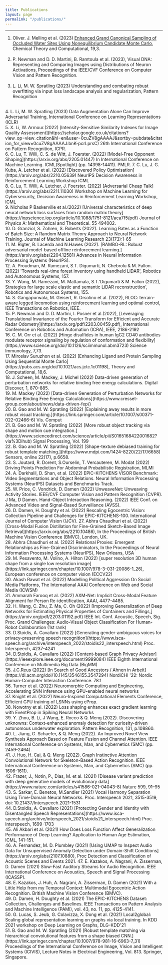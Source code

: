 ```yaml
---
title: Publications
layout: page
permalink: "/publications/"
---
```



------------

1. Oliver. J. Melling et al. (2023) [Enhanced Grand Canonical Sampling of Occluded Water Sites Using Nonequilibrium Candidate Monte Carlo](https://pubs.acs.org/doi/10.1021/acs.jctc.2c00823), Chemical Theory and Computational, 19,3.
<br><br>
2. P. Newman and D. D. Martini, B. Ramtoula et al. (2023), Visual DNA: Representing and Comparing Images using Distributions of Neuron Activations, Proceedings of the IEEE/CVF Conference on Computer Vision and Pattern Recognition.
<br><br>
3. L. Li, M. W. Spratling (2023) Understanding and combating robust overfitting via input loss landscape analysis and regularization, Pattern Recognition 
<br>
4. L. Li, M. W. Spratling (2023) Data Augmentation Alone Can Improve Adversarial Training, International Conference on Learning Representations (ICLR)
<br>
5. X. Li, W. Armour.(2022) [Intensity-Sensitive Similarity Indexes for Image Quality Assessment](https://scholar.google.co.uk/citations?view_op=view_citation&hl=en&user=0cuZV8gAAAAJ&sortby=pubdate&citation_for_view=0cuZV8gAAAAJ:bnK-pcrLprsC) 26th International Conference on Pattern Recognition, ICPR.
<br>
6.   C. Lu, T. Willi, C. S. de Witt, J. Foerster. (2022) [Model-Free Opponent Shaping](https://arxiv.org/abs/2205.01447) In International Conference on  Machine Learning. ICML(Spotlight) (pp. 14398-14411). PMLR.  
7. C. Lu, J. G. Kuba, A. Letcher et al. (2022) [Discovered Policy Optimisation](https://arxiv.org/abs/2210.05639) NeurIPS Decision Awareness in Reinforcement Learning Workshop ICML
<br>
8. C. Lu, T. Willi, A. Letcher, J. Foerster. (2022) [Adversarial Cheap Talk](https://arxiv.org/abs/2211.11030) Workshop on Machine Learning for Cybersecurity, Decision Awareness in Reinforcement Learning Workshop, ICML
<br>
9. Nicholas P Baskerville et al.(2022) [Universal characteristics of deep neural network loss surfaces from random matrix theory](https://iopscience.iop.org/article/10.1088/1751-8121/aca7f5/pdf) Journal of Physics A: Mathematical and Theoretical. 55 494002. 
<br>
10. D. Granziol, S. Zohren, S. Roberts (2022). Learning Rates as a Function of Batch Size: A Random Matrix Theory Approach to Neural Network Training. Journal of Machine Learning Research 23(173):1-65
<br>
11. M. Rigter, B. Lacerda and N.Hawes (2022). [RAMBO-RL: Robust adversarial model-based offline reinforcement learning.](https://arxiv.org/abs/2204.12581) Advances in Neural Information Processing Systems (NeurIPS).
<br>
12. A. Proudman, M. Ramezani, S.T. Digumarti, N. Chebrolu & M. Fallon. (2022) 'Towards real-time forest inventory using handheld LiDAR', Robotics and Autonomous Systems, 157.
<br>
13. Y. Wang, M. Ramezani, M. Mattamala, S.T.'Digumarti & M. Fallon (2022), Strategies for large scale elastic and semantic LiDAR reconstruction', Robotics and Autonomous Systems, 155. <br>
14.  S. Gangapurwala, M. Geisert, R. Orsolino et al. (2022), RLOC: terrain-aware legged locomotion using reinforcement learning and optimal control, IEEE Transactions on Robotics, IEEE. <br>
15.  P. Newman and D. D. Martini, I. Posner et al.(2022), [Leveraging Translational Invariance of the Fourier Transform for Efficient and Accurate Radar Odometry](https://arxiv.org/pdf/2203.00459.pdf), International Conference on Robotics and Automation (ICRA), IEEE, 2186-2192 
<br>
16. C. M. Orr et al. (2022) [Hinge disulfides in human IgG2 CD40 antibodies modulate receptor signaling by regulation of conformation and flexibility](https://www.science.org/doi/10.1126/sciimmunol.abm3723) Science Immunology, 7,73.
<br>
17. Miroslav Suruzhon et al. (2022) [Enhancing Ligand and Protein Sampling Using Sequential Monte Carlo](https://pubs.acs.org/doi/10.1021/acs.jctc.1c01198), Theory and Computational, 18,6. 
<br>
18. J. Scheen, M. Mackey, J. Michel (2022) Data-driven generation of perturbation networks for relative binding free energy calculations. Digital Discover, 1, 870-885. 
<br>
19. M. Mackey (2022) [Data-driven Generation of Perturbation Networks for Relative Binding Free Energy Calculations](https://www.cresset-group.com/about/news/data-driven-fep/)
<br>
20. B. Gao and M. W. Spratling (2022) [Explaining away results in more robust visual tracking.](https://link.springer.com/article/10.1007/s00371-022-02466-6) Vis. Comput
<br>
21. B. Gao and M. W. Spratling (2022) [More robust object tracking via shape and motion cue integration.](https://www.sciencedirect.com/science/article/pii/S0165168422001682?via%3Dihub) Signal Processing, Vol. 199
<br>
22.  B. Gao and M. W. Spratling (2022) [Shape-texture debiased training for robust template matching.](https://www.mdpi.com/1424-8220/22/17/6658) Sensors, online 22(17), p.6658.
<br>
23. S. Joutard, R. Dorent, S.Ourselin, T. Vercauteren, M. Modat (2022) Driving Points Prediction For Abdominal Probabilistic Registration, MLMI 
<br>
24. A. Darkhalil, D. Shan, et al. (2022) EPIC-KITCHENS VISOR Benchmark: VIdeo Segmentations and Object Relations. Neural Information Processing Systems (NeurIPS) Datasets and Benchmarks Track.
<br>
25. W. Price, C. Vondrick, D. Damen (2022) UnweaveNet: Unweaving Activity Stories. IEEE/CVF Computer Vision and Pattern Recognition (CVPR).  
J Ma, D Damen. Hand-Object Interaction Reasoning. (2022) IEEE Conf. on Advanced Video and Signal-Based Surveillance (AVSS). 
<br>
26. D. Damen, H. Doughty et al. (2022)  Rescaling Egocentric Vision: Collection Pipeline and Challenges for EPIC-KITCHENS-100. International Journal of Computer Vision (IJCV). 
27. Abhra Chaudhuri et al. (2022)[Cross-Modal Fusion Distillation for Fine-Grained Sketch-Based Image Retrieval](https://arxiv.org/abs/2210.10486), In the Proceedings of British Machine Vision Conference (BMVC), London, UK. 
<br>
28. Abhra Chaudhuri et al. (2022) Relational Proxies: Emergent Relationships as Fine-Grained Discriminators, In the Proceedings of Neural Information Processing Systems (NeurIPS), New Orleans, USA
<br>
29. M. Pesavento, M. Volino, A. Hilton (2022) [super resolution 3D human shape from a single low resolution image](https://link.springer.com/chapter/10.1007/978-3-031-20086-1_26), European conference on computer vision (ECCV22) 
<br>
30. Akash Rawat et al. (2022) Modelling Political Aggression On Social Media Platforms, The International AAAI Conference on Web and Social Media (ICWSM) 
<br>
31. Ammarah Farooq et al. (2022) AXM-Net: Implicit Cross-Modal Feature Alignment for Person Re-identification, AAAI, 4477-4485.
<br>
32. H. Wang, C. Zhu, Z. Ma, C. Oh (2022) [Improving Generalization of Deep Networks for Estimating Physical Properties of Containers and Fillings,](https://arxiv.org/pdf/2203.01192.pdf) IEEE Int. Conf. Acoustic, Speech, Sig. Proc. Grand Challenges: Audio-Visual Object Classification For Human-Robot Collaboration (1st rank)
<br>
33. D.Stoidis, A. Cavallaro (2022) [Generating gender-ambiguous voices for privacy-preserving speech recognition](https://www.isca-speech.org/archive/interspeech_2022/stoidis22_interspeech.html) Proc. Interspeech, 4237-4241
<br>
34. D.Stoidis, A. Cavallaro (2022) [Content-based Graph Privacy Advisor](https://ieeexplore.ieee.org/document/9999084) IEEE Eighth International Conference on Multimedia Big Data (BigMM) 
<br>
35. J.C.Reus (2022) [In Search of Good Ancestors / Ahnen in Arbeit](https://dl.acm.org/doi/10.1145/3546155.3547294) NordiCHI '22: Nordic Human-Computer Interaction Conference. 78.1
<br>
36. Turner et al. (2022) Neuromorphic Computing and Engineering, Accelerating SNN inference using GPU-enabled neural networks 
<br>
37. Knight et al. (2022) Neuro-Inspired Computational Elements Conference, Efficient GPU training of LSNNs using eProp. 
<br>
38. Nowotny et al. (2022) Loss shaping enhances exact gradient learning with EventProp in Spiking Neural Networks
<br>
39. Y. Zhou, B. Li, J Wang, E. Rocco & Q. Meng (2022). Discovering unknowns: Context-enhanced anomaly detection for curiosity-driven autonomous underwater exploration. Pattern Recognition, 131, p.108860. 
<br>
40. L. Jiang, G. Schaefer, & Q. Meng (2022). An Improved Novel View Synthesis Approach Based on Feature Fusion and Channel Attention. IEEE International Conference on Systems, Man, and Cybernetics (SMC) (pp. 2459-2464).
<br>
41. J. Huo, H. Cai, & Q. Meng (2022). Graph Instinctive Attention Convolutional Network for Skeleton-Based Action Recognition. IEEE International Conference on Systems, Man, and Cybernetics (SMC) (pp. 1606-1611).
<br>
42. Frazer, J., Notin, P., Dias, M. et al. (2021) [Disease variant prediction with deep generative models of evolutionary data](https://www.nature.com/articles/s41586-021-04043-8) Nature 599, 91–95 
<br>
43. S. Sarkar, E. Benetos, M.Sandler (2021) Vocal Harmony Separation Using Time-Domain Neural Networks. Proc. Interspeech 2021, 3515-3519, doi: 10.21437/Interspeech.2021-1531 
<br>
44. D.Stoidis, A. Cavallaro (2021) [Protecting Gender and Identity with Disentangled Speech Representations](https://www.isca-speech.org/archive/interspeech_2021/stoidis21_interspeech.html) Proc. Interspeech, 1699-1703
<br>
45. Ali Akbari et al. (2021) How Does Loss Function Affect Generalization Performance of Deep Learning? Application to Human Age Estimation, ICML, 141-151. 
<br>
46. A. Fernandez, M. D. Plumbley (2021) [Using UMAP to Inspect Audio Data for Unsupervised Anomaly Detection under Domain-Shift Conditions](https://arxiv.org/abs/2107.10880), Proc Detection and Classification of Acoustic Scenes and Events 2021.
47. E. Kazakos, A. Nagrani, A. Zisserman, D. Damen (2021) Slow-Fast Auditory Streams for Audio Recognition. IEEE International Conference on Acoustics, Speech and Signal Processing (ICASSP). 
<br>
48. E. Kazakos, J. Huh, A. Nagrani, A. Zisserman, D. Damen (2021) With a Little Help from my Temporal Context: Multimodal Egocentric Action Recognition. British Machine Vision Conference (BMVC). 
<br>
49. D. Damen, H. Doughty et al. (2021) The EPIC-KITCHENS Dataset: Collection, Challenges and Baselines. IEEE Transactions on Pattern Analysis and Machine Intelligence (PAMI), vol. 43, no. 11, pp. 4125-4141. 
<br>
50. G. Lucas, S. Jeub, G. Colavizza, X. Dong et al. (2021) Local2global: Scaling global representation learning on graphs via local training. In KDD 2021 workshop on Deep Learning on Graphs, DLG-KDD'21
<br>
51. B. Gao and M. W. Spratling (2021) [Robust template matching via hierarchical convolutional features from a shape biased CNN.](https://link.springer.com/chapter/10.1007/978-981-16-6963-7_31) Proceedings of the International Conference on Image, Vision and Intelligent Systems (ICIVIS), Lecture Notes in Electrical Engineering, Vol. 813. Springer, Singapore.
<br>
